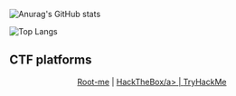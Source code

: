 ![Anurag's GitHub stats](https://github-readme-stats.vercel.app/api?username=Ramisto&show=reviews,discussions_started,discussions_answered,prs_merged,prs_merged_percentage&show_icons=true&theme=radical)

![Top Langs](https://github-readme-stats.vercel.app/api/top-langs/?username=Ramisto&layout=compact&theme=radical)

## CTF platforms

<p align="center">
  <a href="https://www.root-me.org/Ramisto">Root-me</a> | <a href="https://app.hackthebox.com/profile/1703369">HackTheBox/a> | <a href="https://tryhackme.com/p/Ramisto">TryHackMe</a>
</p>
